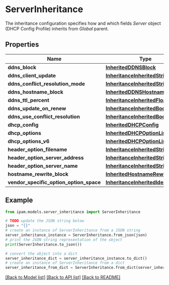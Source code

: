 # ServerInheritance

The inheritance configuration specifies how and which fields _Server_ object (DHCP Config Profile) inherits from _Global_ parent.

## Properties

Name | Type | Description | Notes
------------ | ------------- | ------------- | -------------
**ddns_block** | [**InheritedDDNSBlock**](InheritedDDNSBlock.md) |  | [optional] 
**ddns_client_update** | [**InheritanceInheritedString**](InheritanceInheritedString.md) |  | [optional] 
**ddns_conflict_resolution_mode** | [**InheritanceInheritedString**](InheritanceInheritedString.md) |  | [optional] 
**ddns_hostname_block** | [**InheritedDDNSHostnameBlock**](InheritedDDNSHostnameBlock.md) |  | [optional] 
**ddns_ttl_percent** | [**InheritanceInheritedFloat**](InheritanceInheritedFloat.md) |  | [optional] 
**ddns_update_on_renew** | [**InheritanceInheritedBool**](InheritanceInheritedBool.md) |  | [optional] 
**ddns_use_conflict_resolution** | [**InheritanceInheritedBool**](InheritanceInheritedBool.md) |  | [optional] 
**dhcp_config** | [**InheritedDHCPConfig**](InheritedDHCPConfig.md) |  | [optional] 
**dhcp_options** | [**InheritedDHCPOptionList**](InheritedDHCPOptionList.md) |  | [optional] 
**dhcp_options_v6** | [**InheritedDHCPOptionList**](InheritedDHCPOptionList.md) |  | [optional] 
**header_option_filename** | [**InheritanceInheritedString**](InheritanceInheritedString.md) |  | [optional] 
**header_option_server_address** | [**InheritanceInheritedString**](InheritanceInheritedString.md) |  | [optional] 
**header_option_server_name** | [**InheritanceInheritedString**](InheritanceInheritedString.md) |  | [optional] 
**hostname_rewrite_block** | [**InheritedHostnameRewriteBlock**](InheritedHostnameRewriteBlock.md) |  | [optional] 
**vendor_specific_option_option_space** | [**InheritanceInheritedIdentifier**](InheritanceInheritedIdentifier.md) |  | [optional] 

## Example

```python
from ipam.models.server_inheritance import ServerInheritance

# TODO update the JSON string below
json = "{}"
# create an instance of ServerInheritance from a JSON string
server_inheritance_instance = ServerInheritance.from_json(json)
# print the JSON string representation of the object
print(ServerInheritance.to_json())

# convert the object into a dict
server_inheritance_dict = server_inheritance_instance.to_dict()
# create an instance of ServerInheritance from a dict
server_inheritance_from_dict = ServerInheritance.from_dict(server_inheritance_dict)
```
[[Back to Model list]](../README.md#documentation-for-models) [[Back to API list]](../README.md#documentation-for-api-endpoints) [[Back to README]](../README.md)


